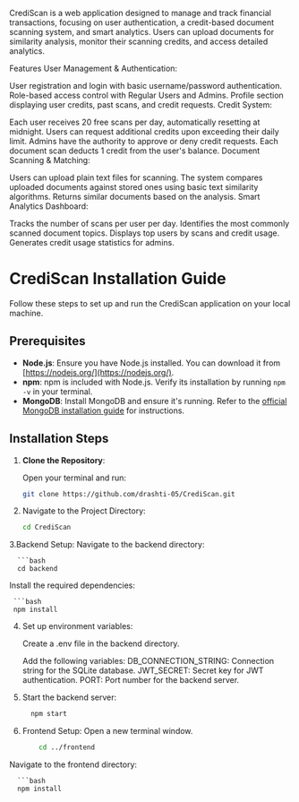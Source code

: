 CrediScan is a web application designed to manage and track financial transactions, focusing on user authentication, a credit-based document scanning system, and smart analytics. Users can upload documents for similarity analysis, monitor their scanning credits, and access detailed analytics.

Features
User Management & Authentication:

User registration and login with basic username/password authentication.
Role-based access control with Regular Users and Admins.
Profile section displaying user credits, past scans, and credit requests.
Credit System:

Each user receives 20 free scans per day, automatically resetting at midnight.
Users can request additional credits upon exceeding their daily limit.
Admins have the authority to approve or deny credit requests.
Each document scan deducts 1 credit from the user's balance.
Document Scanning & Matching:

Users can upload plain text files for scanning.
The system compares uploaded documents against stored ones using basic text similarity algorithms.
Returns similar documents based on the analysis.
Smart Analytics Dashboard:

Tracks the number of scans per user per day.
Identifies the most commonly scanned document topics.
Displays top users by scans and credit usage.
Generates credit usage statistics for admins.

# CrediScan Installation Guide

Follow these steps to set up and run the CrediScan application on your local machine.

## Prerequisites

- **Node.js**: Ensure you have Node.js installed. You can download it from [https://nodejs.org/](https://nodejs.org/).
- **npm**: npm is included with Node.js. Verify its installation by running `npm -v` in your terminal.
- **MongoDB**: Install MongoDB and ensure it's running. Refer to the [official MongoDB installation guide](https://docs.mongodb.com/manual/installation/) for instructions.

## Installation Steps

1. **Clone the Repository**:

   Open your terminal and run:

   ```bash
   git clone https://github.com/drashti-05/CrediScan.git
   
2. Navigate to the Project Directory:
    ```bash
   cd CrediScan
    
3.Backend Setup:
    Navigate to the backend directory:
    
      ```bash
      cd backend
    
  Install the required dependencies:
     
     ```bash
     npm install
4. Set up environment variables:

    Create a .env file in the backend directory.
    
    Add the following variables:
     DB_CONNECTION_STRING: Connection string for the SQLite database.
     JWT_SECRET: Secret key for JWT authentication.
     PORT: Port number for the backend server.
   
6. Start the backend server:

   ```bash
     npm start
7. Frontend Setup:
    Open a new terminal window.
      ```bash
          cd ../frontend
  Navigate to the frontend directory:
  
      ```bash
      npm install


